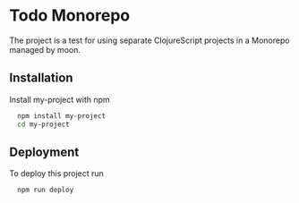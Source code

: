 # Todo Monorepo

The project is a test for using separate ClojureScript projects in a Monorepo managed by moon.

## Installation

Install my-project with npm

```bash
  npm install my-project
  cd my-project
```
    
## Deployment

To deploy this project run

```bash
  npm run deploy
```